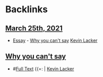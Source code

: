 
# Backlinks
## [March 25th, 2021](<March 25th, 2021.md>)
- [Essay](<Essay.md>) - [Why you can't say](<Why you can't say.md>) [Kevin Lacker](<Kevin Lacker.md>)

## [Why you can't say](<Why you can't say.md>)
- #[Full Text](<Full Text.md>) {{=: | [Kevin Lacker](<Kevin Lacker.md>)

